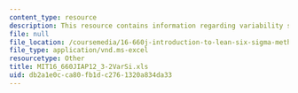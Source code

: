 ```yaml
---
content_type: resource
description: This resource contains information regarding variability simulation.
file: null
file_location: /coursemedia/16-660j-introduction-to-lean-six-sigma-methods-january-iap-2012/db2a1e0cca80fb1dc2761320a834da33_MIT16_660JIAP12_3-2VarSi.xls
file_type: application/vnd.ms-excel
resourcetype: Other
title: MIT16_660JIAP12_3-2VarSi.xls
uid: db2a1e0c-ca80-fb1d-c276-1320a834da33
---
```

